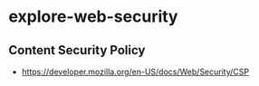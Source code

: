 # explore-web-security

## Content Security Policy

* https://developer.mozilla.org/en-US/docs/Web/Security/CSP
